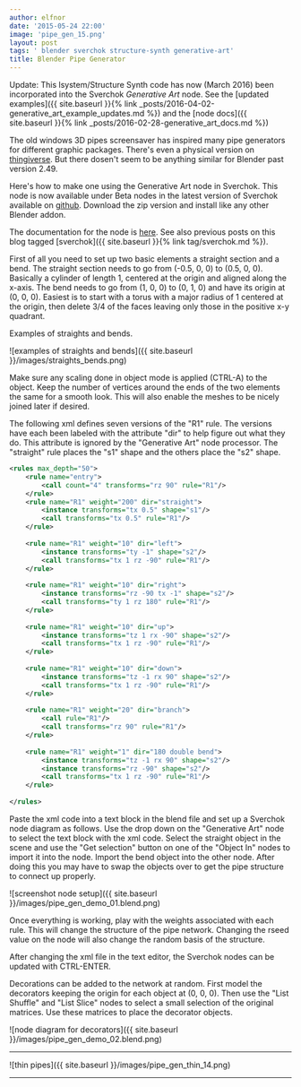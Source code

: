 ```yaml
---
author: elfnor
date: '2015-05-24 22:00'
image: 'pipe_gen_15.png'
layout: post
tags: ' blender sverchok structure-synth generative-art'
title: Blender Pipe Generator
---
```


Update: This lsystem/Structure Synth code has now (March 2016) been incorporated into the Sverchok *Generative Art* node. See the [updated examples]({{ site.baseurl }}{% link _posts/2016-04-02-generative_art_example_updates.md %}) and the [node docs]({{ site.baseurl }}{% link _posts/2016-02-28-generative_art_docs.md %})

The old windows 3D pipes screensaver has inspired many pipe generators for different graphic packages. There\'s even a physical version on [thingiverse](http://www.thingiverse.com/thing:25311). But there dosen\'t seem to be anything similar for Blender past version 2.49.

Here\'s how to make one using the Generative Art node in Sverchok. This node is now available under Beta nodes in the latest version of Sverchok available on [github](https://github.com/nortikin/sverchok). Download the zip version and install like any other Blender addon.

The documentation for the node is [here](https://github.com/nortikin/sverchok/blob/master/docs/nodes/generator/generative_art.rst). See also previous posts on this blog tagged [sverchok]({{ site.baseurl }}{% link tag/sverchok.md %}).

First of all you need to set up two basic elements a straight section and a bend. The straight section needs to go from (-0.5, 0, 0) to (0.5, 0, 0). Basically a cylinder of length 1, centered at the origin and aligned along the x-axis. The bend needs to go from (1, 0, 0) to (0, 1, 0) and have its origin at (0, 0, 0). Easiest is to start with a torus with a major radius of 1 centered at the origin, then delete 3/4 of the faces leaving only those in the positive x-y quadrant.

Examples of straights and bends.

![examples of straights and bends]({{ site.baseurl }}/images/straights_bends.png)

Make sure any scaling done in object mode is applied (CTRL-A) to the object. Keep the number of vertices around the ends of the two elements the same for a smooth look. This will also enable the meshes to be nicely joined later if desired.

The following xml defines seven versions of the \"R1\" rule. The versions have each been labeled with the attribute \"dir\" to help figure out what they do. This attribute is ignored by the \"Generative Art\" node processor. The \"straight\" rule places the \"s1\" shape and the others place the \"s2\" shape.

```xml
<rules max_depth="50">
    <rule name="entry">
        <call count="4" transforms="rz 90" rule="R1"/>
    </rule>
    <rule name="R1" weight="200" dir="straight">
        <instance transforms="tx 0.5" shape="s1"/>
        <call transforms="tx 0.5" rule="R1"/>
    </rule>
    
    <rule name="R1" weight="10" dir="left">
        <instance transforms="ty -1" shape="s2"/>
        <call transforms="tx 1 rz -90" rule="R1"/>
    </rule>
    
    <rule name="R1" weight="10" dir="right">
        <instance transforms="rz -90 tx -1" shape="s2"/>
        <call transforms="ty 1 rz 180" rule="R1"/>
    </rule>
    
    <rule name="R1" weight="10" dir="up">
        <instance transforms="tz 1 rx -90" shape="s2"/>
        <call transforms="tx 1 rz -90" rule="R1"/>
    </rule>
    
    <rule name="R1" weight="10" dir="down">
        <instance transforms="tz -1 rx 90" shape="s2"/>
        <call transforms="tx 1 rz -90" rule="R1"/>
    </rule>
    
    <rule name="R1" weight="20" dir="branch">
        <call rule="R1"/>
        <call transforms="rz 90" rule="R1"/>
    </rule>
    
    <rule name="R1" weight="1" dir="180 double bend">
        <instance transforms="tz -1 rx 90" shape="s2"/>
        <instance transforms="rz -90" shape="s2"/>
        <call transforms="tx 1 rz -90" rule="R1"/>
    </rule>
    
</rules>
```

Paste the xml code into a text block in the blend file and set up a Sverchok node diagram as follows. Use the drop down on the \"Generative Art\" node to select the text block with the xml code. Select the straight object in the scene and use the \"Get selection\" button on one of the \"Object In\" nodes to import it into the node. Import the bend object into the other node. After doing this you may have to swap the objects over to get the pipe structure to connect up properly.

![screenshot node setup]({{ site.baseurl }}/images/pipe_gen_demo_01.blend.png)

Once everything is working, play with the weights associated with each rule. This will change the structure of the pipe network. Changing the rseed value on the node will also change the random basis of the structure.

After changing the xml file in the text editor, the Sverchok nodes can be updated with CTRL-ENTER.

Decorations can be added to the network at random. First model the decorators keeping the origin for each object at (0, 0, 0). Then use the \"List Shuffle\" and \"List Slice\" nodes to select a small selection of the original matrices. Use these matrices to place the decorator objects.

![node diagram for decorators]({{ site.baseurl }}/images/pipe_gen_demo_02.blend.png)

------------------------------------------------------------------------

![thin pipes]({{ site.baseurl }}/images/pipe_gen_thin_14.png)

------------------------------------------------------------------------
